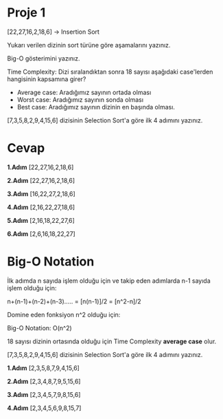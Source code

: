 # Proje 1
[22,27,16,2,18,6] -> Insertion Sort

Yukarı verilen dizinin sort türüne göre aşamalarını yazınız.

Big-O gösterimini yazınız.

Time Complexity: Dizi sıralandıktan sonra 18 sayısı aşağıdaki case'lerden hangisinin kapsamına girer?

- Average case: Aradığımız sayının ortada olması
- Worst case: Aradığımız sayının sonda olması
- Best case: Aradığımız sayının dizinin en başında olması.

[7,3,5,8,2,9,4,15,6] dizisinin Selection Sort'a göre ilk 4 adımını yazınız.

# Cevap

**1.Adım**
[22,27,16,2,18,6]

**2.Adım**
[22,27,16,2,18,6]

**3.Adım**
[16,22,27,2,18,6]

**4.Adım**
[2,16,22,27,18,6]

**5.Adım**
[2,16,18,22,27,6]

**6.Adım**
[2,6,16,18,22,27]

# Big-O Notation

İlk adımda n sayıda işlem olduğu için ve takip eden adımlarda n-1 sayıda işlem olduğu için:

n+(n-1)+(n-2)+(n-3)..... = [n(n-1)]/2 = [n^2-n]/2

Domine eden fonksiyon n^2 olduğu için:

Big-O Notation: O(n^2)

18 sayısı dizinin ortasında olduğu için Time Complexity **average case** olur.

[7,3,5,8,2,9,4,15,6] dizisinin Selection Sort'a göre ilk 4 adımını yazınız.

**1.Adım**
[2,3,5,8,7,9,4,15,6]

**2.Adım**
[2,3,4,8,7,9,5,15,6]

**3.Adım**
[2,3,4,5,7,9,8,15,6]

**4.Adım**
[2,3,4,5,6,9,8,15,7]




